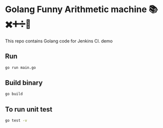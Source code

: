 # Golang Funny Arithmetic machine 📚✖️➕➗🔢
This repo contains Golang code for Jenkins CI. demo

## Run
```bash
go run main.go
```

## Build binary
```bash
go build
```
## To run unit test
```bash
go test -v
```
